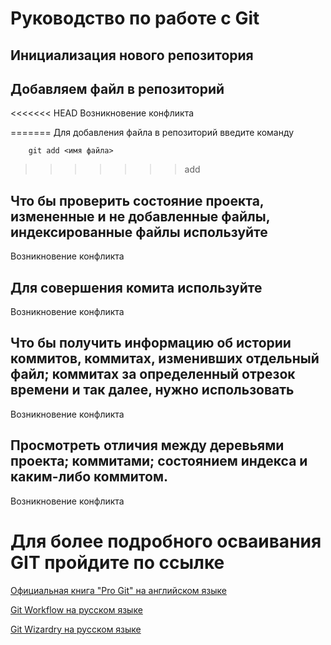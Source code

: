 # Руководство по работе с Git

## Инициализация нового репозитория



## Добавляем файл в репозиторий

<<<<<<< HEAD
Возникновение конфликта

=======
Для добавления файла в репозиторий введите команду
```
    git add <имя файла>
```
>>>>>>> add
## Что бы проверить состояние проекта, измененные и не добавленные файлы, индексированные файлы используйте

Возникновение конфликта

## Для совершения комита используйте 

Возникновение конфликта

## Что бы получить информацию об истории коммитов, коммитах, изменивших отдельный файл; коммитах за определенный отрезок времени и так далее, нужно использовать 

Возникновение конфликта

## Просмотреть отличия между деревьями проекта; коммитами; состоянием индекса и каким-либо коммитом.

Возникновение конфликта

# Для более подробного осваивания GIT пройдите по ссылке

[Официальная книга "Pro Git" на английском языке](https://git-scm.com/book/en/v2)

[Git Workflow на русском языке](https://habr.com/ru/post/60030/)

[Git Wizardry на русском языке](https://habr.com/ru/post/60347/)
